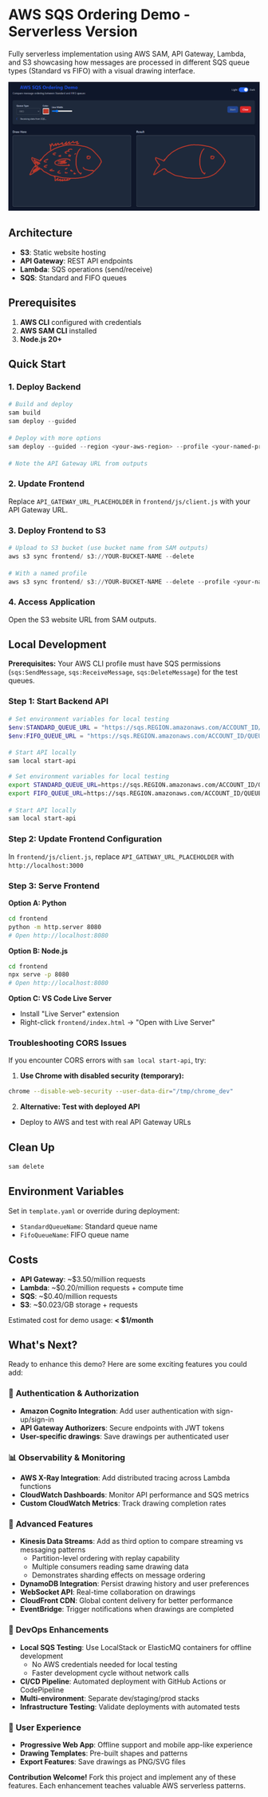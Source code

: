 # AWS SQS Ordering Demo - Serverless Version

Fully serverless implementation using AWS SAM, API Gateway, Lambda, and S3 showcasing how messages are processed in different SQS queue types (Standard vs FIFO) with a visual drawing interface.

![AWS SQS Ordering Demo Screenshot](./frontend/images/aws-sqs-ordering-demo.png)

## Architecture

- **S3**: Static website hosting
- **API Gateway**: REST API endpoints
- **Lambda**: SQS operations (send/receive)
- **SQS**: Standard and FIFO queues

## Prerequisites

1. **AWS CLI** configured with credentials
2. **AWS SAM CLI** installed
3. **Node.js 20+**

## Quick Start

### 1. Deploy Backend

```powershell
# Build and deploy
sam build
sam deploy --guided

# Deploy with more options
sam deploy --guided --region <your-aws-region> --profile <your-named-profile>

# Note the API Gateway URL from outputs
```

### 2. Update Frontend

Replace `API_GATEWAY_URL_PLACEHOLDER` in `frontend/js/client.js` with your API Gateway URL.

### 3. Deploy Frontend to S3

```powershell
# Upload to S3 bucket (use bucket name from SAM outputs)
aws s3 sync frontend/ s3://YOUR-BUCKET-NAME --delete

# With a named profile
aws s3 sync frontend/ s3://YOUR-BUCKET-NAME --delete --profile <your-named-profile>
```

### 4. Access Application

Open the S3 website URL from SAM outputs.

## Local Development

**Prerequisites:** Your AWS CLI profile must have SQS permissions (`sqs:SendMessage`, `sqs:ReceiveMessage`, `sqs:DeleteMessage`) for the test queues.

### Step 1: Start Backend API

```powershell
# Set environment variables for local testing
$env:STANDARD_QUEUE_URL = "https://sqs.REGION.amazonaws.com/ACCOUNT_ID/QUEUE_NAME"
$env:FIFO_QUEUE_URL = "https://sqs.REGION.amazonaws.com/ACCOUNT_ID/QUEUE_NAME.fifo"

# Start API locally
sam local start-api
```

```bash
# Set environment variables for local testing
export STANDARD_QUEUE_URL=https://sqs.REGION.amazonaws.com/ACCOUNT_ID/QUEUE_NAME
export FIFO_QUEUE_URL=https://sqs.REGION.amazonaws.com/ACCOUNT_ID/QUEUE_NAME.fifo

# Start API locally
sam local start-api
```

### Step 2: Update Frontend Configuration

In `frontend/js/client.js`, replace `API_GATEWAY_URL_PLACEHOLDER` with `http://localhost:3000`

### Step 3: Serve Frontend

**Option A: Python**
```bash
cd frontend
python -m http.server 8080
# Open http://localhost:8080
```

**Option B: Node.js**
```bash
cd frontend
npx serve -p 8080
# Open http://localhost:8080
```

**Option C: VS Code Live Server**
- Install "Live Server" extension
- Right-click `frontend/index.html` → "Open with Live Server"

### Troubleshooting CORS Issues

If you encounter CORS errors with `sam local start-api`, try:

1. **Use Chrome with disabled security (temporary):**
```bash
chrome --disable-web-security --user-data-dir="/tmp/chrome_dev"
```

2. **Alternative: Test with deployed API**
- Deploy to AWS and test with real API Gateway URLs

## Clean Up

```powershell
sam delete
```

## Environment Variables

Set in `template.yaml` or override during deployment:
- `StandardQueueName`: Standard queue name
- `FifoQueueName`: FIFO queue name

## Costs

- **API Gateway**: ~$3.50/million requests
- **Lambda**: ~$0.20/million requests + compute time
- **SQS**: ~$0.40/million requests
- **S3**: ~$0.023/GB storage + requests

Estimated cost for demo usage: **< $1/month**

## What's Next?

Ready to enhance this demo? Here are some exciting features you could add:

### 🔐 **Authentication & Authorization**
- **Amazon Cognito Integration**: Add user authentication with sign-up/sign-in
- **API Gateway Authorizers**: Secure endpoints with JWT tokens
- **User-specific drawings**: Save drawings per authenticated user

### 📊 **Observability & Monitoring**
- **AWS X-Ray Integration**: Add distributed tracing across Lambda functions
- **CloudWatch Dashboards**: Monitor API performance and SQS metrics
- **Custom CloudWatch Metrics**: Track drawing completion rates

### 🚀 **Advanced Features**
- **Kinesis Data Streams**: Add as third option to compare streaming vs messaging patterns
  - Partition-level ordering with replay capability
  - Multiple consumers reading same drawing data
  - Demonstrates sharding effects on message ordering
- **DynamoDB Integration**: Persist drawing history and user preferences
- **WebSocket API**: Real-time collaboration on drawings
- **CloudFront CDN**: Global content delivery for better performance
- **EventBridge**: Trigger notifications when drawings are completed

### 🔧 **DevOps Enhancements**
- **Local SQS Testing**: Use LocalStack or ElasticMQ containers for offline development
  - No AWS credentials needed for local testing
  - Faster development cycle without network calls
- **CI/CD Pipeline**: Automated deployment with GitHub Actions or CodePipeline
- **Multi-environment**: Separate dev/staging/prod stacks
- **Infrastructure Testing**: Validate deployments with automated tests

### 📱 **User Experience**
- **Progressive Web App**: Offline support and mobile app-like experience
- **Drawing Templates**: Pre-built shapes and patterns
- **Export Features**: Save drawings as PNG/SVG files

**Contribution Welcome!** Fork this project and implement any of these features. Each enhancement teaches valuable AWS serverless patterns.
